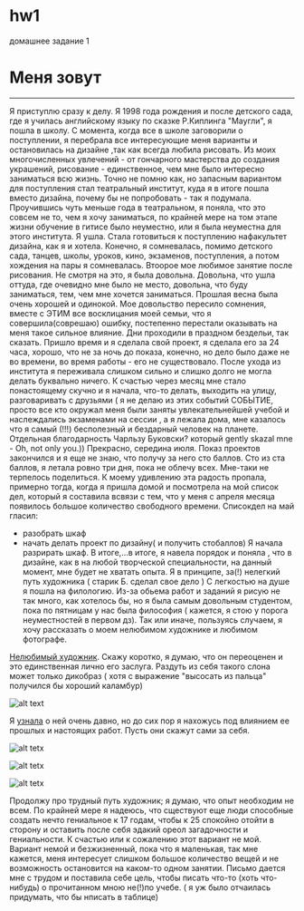 # hw1
домашнее задание 1

# Меня зовут
---
Я приступлю сразу к делу. Я 1998 года рождения и после детского сада, где я училась английскому языку по сказке Р.Киплинга "Маугли", я пошла в школу. С момента, когда все в школе заговорили о поступлении, я перебрала все интересующие меня варианты и остановилась на дизайне ,так как всегда любила рисовать. Из моих многочисленных увлечений - от гончарного мастерства до создания украшений, рисование - единственное, чем мне было интересно заниматься всю жизнь. Точно не помню как, но запасным вариантом для поступления стал театральный институт, куда я в итоге пошла вместо дизайна, почему бы не попробовать - так я подумала. Проучившись чуть меньше года в театральном, я поняла, что это совсем не то, чем я хочу заниматься, по крайней мере на том этапе жизни обучение в гитисе было неуместно, или я была неуместна для этого института. Я ушла. Стала готовиться к поступлению нафакультет дизайна, как я и хотела. Конечно, я сомневалась, помимо детского сада, танцев, школы, уроков, кино, экзаменов, поступления, а потом хождения на пары я сомневалась. Втоорое мое любимое занятие после рисования.
Не смотря на это, я была довольна. Довольна, что ушла оттуда, где очевидно мне было не место, довольна, что буду заниматься, тем, чем мне хочется заниматься. Прошлая весна была очень хорошей и одинокой. Мое довольство пересило сомнения, вместе с ЭТИМ все восклицания моей семьи, что я совершила(соврешаю) ошибку, постепенно перестали оказывать на меня такое сильное влияние. Дни проходили в праздном бездельи, так сказать. Пришло время и я сделала свой проект, я сделала его за 24 часа, хорошо, что не за ночь до показа, конечно, но дело было даже не во времени, во время работы - его не существовало. После ухода из института я переживала слишком сильно и слишко долго не могла делать буквально ничего. К счастью через месяц мне стало понастоящему скучно и я начала, что-то делать, выходить на улицу, разговаривать с друзьями ( я не делаю из этих событий СОБЫТИЕ, просто все кто окружал меня были заняты увлекательнейшей учебой и наслеждались экзаменами на сессии , а я лежала дома, мне казалось что я самый (!!!) бесполезный и бездарный человек на планете. Отдельная благодарность Чарльзу Буковски? который gently skazal mne - Oh, not only you.)) 
Прекрасно, середина июля. Показ проектов закончился и я еще не знаю, что получу за него сто баллов. Сто из ста баллов, я летала ровно три дня, пока не облечу всех. Мне-таки не терпелось поделиться. К моему удивлению эта радость пропала, примерно тогда, когда я пришла домой и посмотрела на мой список дел, который я составила всвязи с тем, что у меня с апреля месяца появилось большое количество свободного времени. Списокдел на май гласил: 
* разобрать шкаф
* начать делать проект по дизайну( и получить стобаллов)
Я начала разрирать шкаф. В итоге,...в итоге, я навела порядок и поняла , что в дизайне, как в на любой творческой специальности, на данный момент, мне будет не хватать опыта. Я в принципе, за(!) нелегкий путь художника ( старик Б. сделал свое дело )
С легкостью на душе я пошла на филологию. Из-за обьема работ и заданий я рисую не так много, как хотелось бы, но я была самым довольным студентом, пока по пятницам у нас была философия ( кажется, я стою у порога неуместностей в первом дз). Так или иначе, пользуясь случаем, я хочу рассказать о моем нелюбимом художнике и любимом фотографе.


[Нелюбимый художник](https://ru.wikipedia.org/wiki/%D0%94%D0%B0%D0%BB%D0%B8,_%D0%A1%D0%B0%D0%BB%D1%8C%D0%B2%D0%B0%D0%B4%D0%BE%D1%80). Скажу коротко, я думаю, что он переоценен и это единственная лично его заслуга. Раздуть из себя такого слона может только дикобраз ( хотя с выражение "высосать из пальца" получился бы хороший каламбур)

![alt text](https://ic.pics.livejournal.com/live_teacher/12723483/913941/913941_original.jpg)

Я [узнала](https://ru.wikipedia.org/wiki/%D0%A1%D0%B0%D1%80%D0%B0_%D0%9C%D1%83%D0%BD) о ней очень давно, но до сих пор я нахожусь под влиянием ее прошлых и настоящих работ. Пусть они скажут сами за себя.

![alt tetx](https://img.gazeta.ru/files3/881/10725881/0244ec1002b0ee6191d2ef72c2167267_-pic905-895x505-22278.jpg)

![alt tetx](http://nasati.ru/wp-content/uploads/2012/10/111.jpg)

![alt tetx](http://foto.potrebitel.ru/data/4/73/images/16013.jpg)

Продолжу про трудный путь художник; я думаю, что опыт необходим не всем. По крайней мере я надеюсь, что сществуют еще люди способные создать нечто гениальное к 17 годам, чтобы к 25 спокойно отойти в сторону и оставить после себя эдакий ореол загадочности и гениальности. К счастью или к сожалению этот вариант не мой. Вариант немой и безжизненный, пока что я маленькая, так мне кажется, меня интересует слишком большое количество вещей и не возможность остановится на каком-то одном занятии. Письмо дается мне с трудом и поставила себе цель, чтобы писать что-то (хоть что-нибудь) о прочитанном мною не(!)по учебе. ( я уж было отчаилась придумать, что бы нписать в таблице) 

